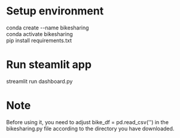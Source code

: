 # Setup environment
conda create --name bikesharing\
conda activate bikesharing\
pip install requirements.txt 

# Run steamlit app
streamlit run dashboard.py

# Note
Before using it, you need to adjust bike_df = pd.read_csv('') in the bikesharing.py file according to the directory you have downloaded.

